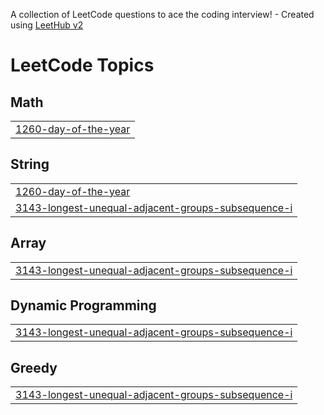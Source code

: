 A collection of LeetCode questions to ace the coding interview! - Created using [LeetHub v2](https://github.com/arunbhardwaj/LeetHub-2.0)
<!---LeetCode Topics Start-->
# LeetCode Topics
## Math
|  |
| ------- |
| [1260-day-of-the-year](https://github.com/lahari222/leetcode/tree/master/1260-day-of-the-year) |
## String
|  |
| ------- |
| [1260-day-of-the-year](https://github.com/lahari222/leetcode/tree/master/1260-day-of-the-year) |
| [3143-longest-unequal-adjacent-groups-subsequence-i](https://github.com/lahari222/leetcode/tree/master/3143-longest-unequal-adjacent-groups-subsequence-i) |
## Array
|  |
| ------- |
| [3143-longest-unequal-adjacent-groups-subsequence-i](https://github.com/lahari222/leetcode/tree/master/3143-longest-unequal-adjacent-groups-subsequence-i) |
## Dynamic Programming
|  |
| ------- |
| [3143-longest-unequal-adjacent-groups-subsequence-i](https://github.com/lahari222/leetcode/tree/master/3143-longest-unequal-adjacent-groups-subsequence-i) |
## Greedy
|  |
| ------- |
| [3143-longest-unequal-adjacent-groups-subsequence-i](https://github.com/lahari222/leetcode/tree/master/3143-longest-unequal-adjacent-groups-subsequence-i) |
<!---LeetCode Topics End-->